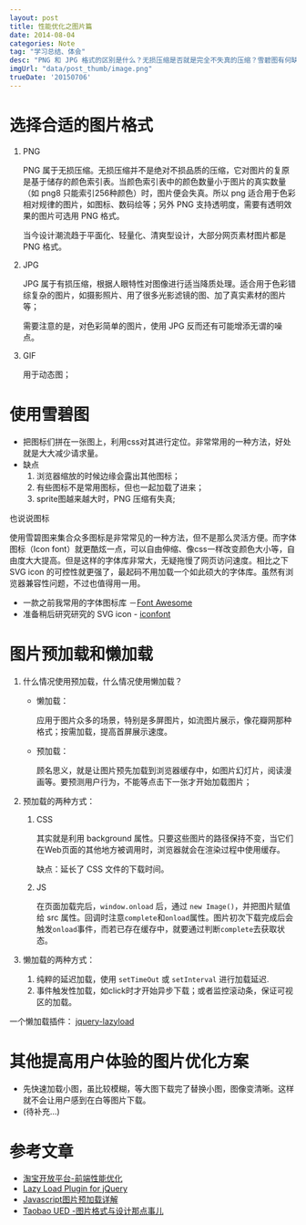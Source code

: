```yaml
---
layout: post
title: 性能优化之图片篇
date: 2014-08-04
categories: Note
tag: "学习总结、体会"
desc: "PNG 和 JPG 格式的区别是什么？无损压缩是否就是完全不失真的压缩？雪碧图有何缺点？应选用那种图标形式？图片预加载和懒加载的应用场景是什么？"
imgUrl: "data/post_thumb/image.png"
trueDate: '20150706'
---
```



# 选择合适的图片格式

1. PNG 

	PNG 属于无损压缩。无损压缩并不是绝对不损品质的压缩，它对图片的复原是基于储存的颜色索引表。当颜色索引表中的颜色数量小于图片的真实数量（如 png8 只能索引256种颜色）时，图片便会失真。所以 png 适合用于色彩相对规律的图片，如图标、数码绘等；另外 PNG 支持透明度，需要有透明效果的图片可选用 PNG 格式。

	当今设计潮流趋于平面化、轻量化、清爽型设计，大部分网页素材图片都是 PNG 格式。

2. JPG 

	JPG 属于有损压缩，根据人眼特性对图像进行适当降质处理。适合用于色彩错综复杂的图片，如摄影照片、用了很多光影滤镜的图、加了真实素材的图片等；

	需要注意的是，对色彩简单的图片，使用 JPG 反而还有可能增添无谓的噪点。

3. GIF 

	用于动态图；


# 使用雪碧图

- 把图标们拼在一张图上，利用css对其进行定位。非常常用的一种方法，好处就是大大减少请求量。
- 缺点
	1. 浏览器缩放的时候边缘会露出其他图标；
	2. 有些图标不是常用图标，但也一起加载了进来；
	3. sprite图越来越大时，PNG 压缩有失真;

<i class="fa fa-comment"></i> 也说说图标

使用雪碧图来集合众多图标是非常常见的一种方法，但不是那么灵活方便。而字体图标（Icon font）就更酷炫一点，可以自由伸缩、像css一样改变颜色大小等，自由度大大提高。但是这样的字体库非常大，无疑拖慢了网页访问速度。相比之下 SVG icon 的可控性就更强了，最起码不用加载一个如此硕大的字体库。虽然有浏览器兼容性问题，不过也值得用一用。

- 一款之前我常用的字体图标库 －[Font Awesome ](http://fortawesome.github.io/Font-Awesome/) 
- 准备稍后研究研究的 SVG icon - [iconfont](http://www.iconfont.cn/)

# 图片预加载和懒加载

1. 什么情况使用预加载，什么情况使用懒加载？
	- 懒加载：

		应用于图片众多的场景，特别是多屏图片，如流图片展示，像花瓣网那种格式；按需加载，提高首屏展示速度。
	
	- 预加载：

		顾名思义，就是让图片预先加载到浏览器缓存中，如图片幻灯片，阅读漫画等。要预测用户行为，不能等点击下一张才开始加载图片；

2. 预加载的两种方式：
	1. CSS 

		其实就是利用 background 属性。只要这些图片的路径保持不变，当它们在Web页面的其他地方被调用时，浏览器就会在渲染过程中使用缓存。

		缺点：延长了 CSS 文件的下载时间。

	2. JS 
		
		在页面加载完后，`window.onload` 后，通过 `new Image()`，并把图片赋值给 src 属性。回调时注意`complete`和`onload`属性。图片初次下载完成后会触发`onload`事件，而若已存在缓存中，就要通过判断`complete`去获取状态。

3. 懒加载的两种方式：
	1. 纯粹的延迟加载，使用 `setTimeOut` 或 `setInterval` 进行加载延迟.
	2. 事件触发性加载，如click时才开始异步下载；或者监控滚动条，保证可视区的加载。


一个懒加载插件： [jquery-lazyload](http://www.appelsiini.net/projects/lazyload)


# 其他提高用户体验的图片优化方案

- 先快速加载小图，虽比较模糊，等大图下载完了替换小图，图像变清晰。这样就不会让用户感到在白等图片下载。
- (待补充...)


# 参考文章

- [淘宝开放平台-前端性能优化](https://open.taobao.com/doc/detail.htm?id=101942)
- [Lazy Load Plugin for jQuery](http://www.appelsiini.net/projects/lazyload)
- [Javascript图片预加载详解](http://www.cnblogs.com/v10258/p/3376455.html)
- [Taobao UED -图片格式与设计那点事儿](http://ued.taobao.org/blog/2010/12/jpg_png/)
